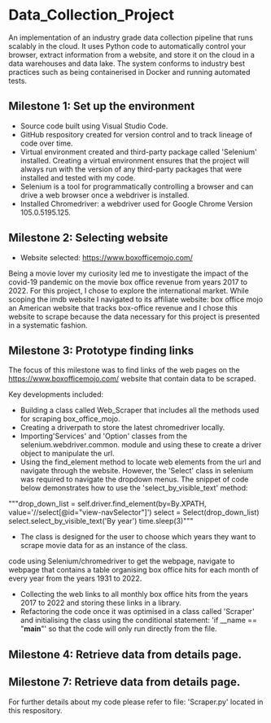 # Data_Collection_Project 
An implementation of an industry grade data collection pipeline that runs scalably in the cloud. It uses Python code to automatically control your browser, extract information from a website, and store it on the cloud in a data warehouses and data lake. The system conforms to industry best practices such as being containerised in Docker and running automated tests.

## Milestone 1: Set up the environment
- Source code built using Visual Studio Code.
- GitHub respository created for version control and to track lineage of code over time.
- Virtual environment created and third-party package called 'Selenium' installed. Creating a virtual environment ensures that the project will always run with the version of any third-party packages that were installed and tested with my code. 
- Selenium is a tool for programmatically controlling a browser and can drive a web browser once a webdriver is installed.
- Installed Chromedriver: a webdriver used for Google Chrome Version 105.0.5195.125.

## Milestone 2: Selecting website

- Website selected: https://www.boxofficemojo.com/

Being a movie lover my curiosity led me to investigate the impact of the covid-19 pandemic on the movie box office revenue from years 2017 to 2022. For this project, I chose to explore the international market. While scoping the imdb website I navigated to its affiliate website: box office mojo an American website that tracks box-office revenue and I chose this website to scrape because the data necessary for this project is presented in a systematic fashion.

## Milestone 3: Prototype finding links

The focus of this milestone was to find links of the web pages on the https://www.boxofficemojo.com/ website that contain data to be scraped.

Key developments included:
- Building a class called Web_Scraper that includes all the methods used for scraping box_office_mojo. 
- Creating a driverpath to store the latest chromedriver locally.
- Importing'Services' and 'Option' classes from the selenium.webdriver.common. module and using these to create a   driver object to manipulate the url.
- Using the find_element method to locate web elements from the url and navigate through the website. However, the 'Select' class in selenium was required to navigate the dropdown menus. The snippet of code below demonstrates how to use the 'select_by_visible_text' method:

"""drop_down_list = self.driver.find_element(by=By.XPATH, value='//select[@id="view-navSelector"]') 
   select = Select(drop_down_list)
   select.select_by_visible_text('By year')
   time.sleep(3)"""
   
- The class is designed for the user to choose which years they want to scrape movie data for as an instance of the class. 


code using Selenium/chromedriver to get the webpage, navigate to webpage that contains a table organising box office hits for each month of every year from the years 1931 to 2022.
- Collecting the web links to all monthly box office hits from the years 2017 to 2022 and storing these links in a library. 
- Refactoring the code once it was optimised in a class called 'Scraper' and initialising the class using the conditional statement: 'if __name == "__main__"' so that the code will only run directly from the file.


## Milestone 4: Retrieve data from details page.




## Milestone 7: Retrieve data from details page.







For further details about my code please refer to file: 'Scraper.py' located in this respository. 








